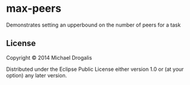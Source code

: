 # max-peers

Demonstrates setting an upperbound on the number of peers for a task

## License

Copyright © 2014 Michael Drogalis

Distributed under the Eclipse Public License either version 1.0 or (at
your option) any later version.
